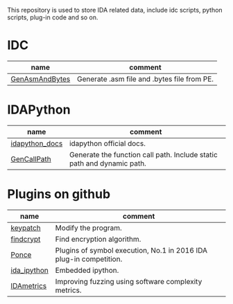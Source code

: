 This repository is used to store IDA related data, include idc scripts, python scripts, plug-in code and so on.  

# IDC
name     | comment
-------- | -----
[GenAsmAndBytes](GenAsmAndBytes) | Generate .asm file and .bytes file from PE.  

# IDAPython
name     | comment
-------- | -----
[idapython_docs](https://www.hex-rays.com/products/ida/support/idapython_docs/)| idapython official docs.
[GenCallPath](GenCallPath) | Generate the function call path. Include static path and dynamic path.

# Plugins on github
name     | comment
-------- | -----
[keypatch](https://github.com/keystone-engine/keypatch) | Modify the program.  
[findcrypt](https://github.com/polymorf/findcrypt-yara) | Find encryption algorithm.  
[Ponce](https://github.com/illera88/Ponce) | Plugins of symbol execution, No.1 in 2016 IDA plug-in competition.  
[ida_ipython](https://github.com/james91b/ida_ipython) | Embedded ipython.  
[IDAmetrics](https://github.com/mxmssh/IDAmetrics) | Improving fuzzing using software complexity metrics.